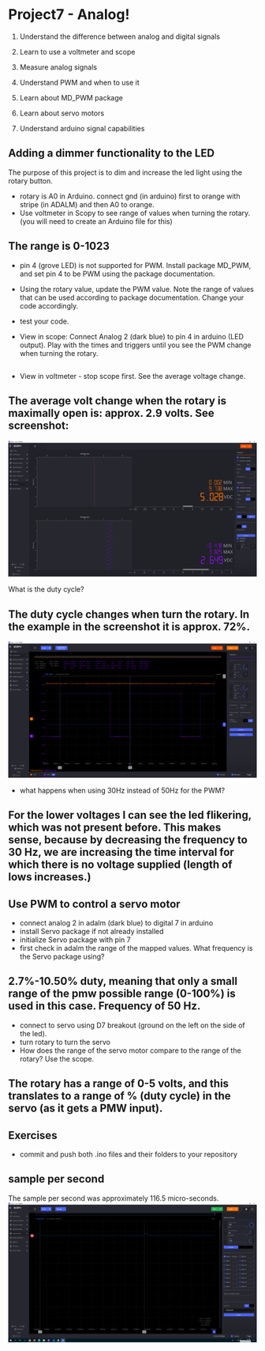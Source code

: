 # Project7 - Analog!

1. Understand the difference between analog and digital signals
1. Learn to use a voltmeter and scope
1. Measure analog signals
1. Understand PWM and when to use it
1. Learn about MD_PWM package
1. Learn about servo motors

1. Understand arduino signal capabilities

## Adding a dimmer functionality to the LED

The purpose of this project is to dim and increase the led light using the rotary button.

- rotary is A0 in Arduino. connect gnd (in arduino) first to orange with stripe (in ADALM) and then A0 to orange.
- Use voltmeter in Scopy to see range of values when turning the rotary. (you will need to create an Arduino file for this) 
## The range is 0-1023
- pin 4 (grove LED) is not supported for PWM. Install package MD_PWM, and set pin 4 to be PWM using the package documentation.
- Using the rotary value, update the PWM value. Note the range of values that can be used according to package documentation. Change your code accordingly.
- test your code.

- View in scope: Connect Analog 2 (dark blue) to pin 4 in arduino (LED output). Play with the times and triggers until you see the PWM change when turning the rotary. 
## 
- View in voltmeter - stop scope first. See the average voltage change.
## The average volt change when the rotary is maximally open is: approx. 2.9 volts. See screenshot:
![alt text](image-1.png)

 What is the duty cycle? 
## The duty cycle changes when turn the rotary. In the example in the screenshot it is approx. 72%.
![alt text](image-2.png)
- what happens when using 30Hz instead of 50Hz for the PWM?
## For the lower voltages I can see the led flikering, which was not present before. This makes sense, because by decreasing the frequency to 30 Hz, we are increasing the time interval for which there is no voltage supplied (length of lows increases.)



## Use PWM to control a servo motor

- connect analog 2 in adalm (dark blue) to digital 7 in arduino
- install Servo package if not already installed
- initialize Servo package with pin 7
- first check in adalm the range of the mapped values. What frequency is the Servo package using? 
## 2.7%-10.50% duty, meaning that only a small range of the pmw possible range (0-100%) is used in this case. Frequency of 50 Hz. 
- connect to servo using D7 breakout (ground on the left on the side of the led). 
- turn rotary to turn the servo
- How does the range of the servo motor compare to the range of the rotary? Use the scope. 
## The rotary has a range of 0-5 volts, and this translates to a range of % (duty cycle) in the servo (as it gets a PMW input).

## Exercises

- commit and push both .ino files and their folders to your repository




## sample per second
The sample per second was approximately 116.5 micro-seconds.
![alt text](image.png)

